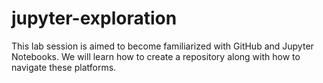 # jupyter-exploration
This lab session is aimed to become familiarized with GitHub and Jupyter Notebooks. We will learn how to create a repository along with how to navigate these platforms. 
